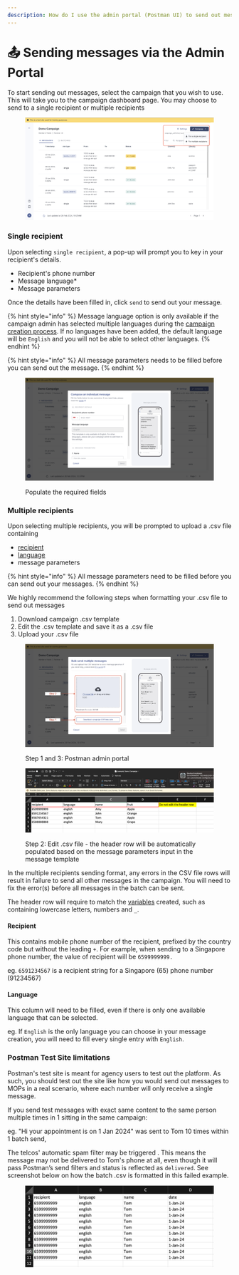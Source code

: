 ```yaml
---
description: How do I use the admin portal (Postman UI) to send out messages?
---
```


# 📤 Sending messages via the Admin Portal

To start sending out messages, select the campaign that you wish to use. This will take you to the campaign dashboard page. You may choose to send to a single recipient or multiple recipients

<figure><img src="../.gitbook/assets/campaign compose.png" alt=""><figcaption></figcaption></figure>

### Single recipient

Upon selecting `single recipient`, a pop-up will prompt you to key in your recipient's details.

* Recipient's phone number
* Message language\*
* Message parameters

Once the details have been filled in, click `send` to send out your message.&#x20;

{% hint style="info" %}
Message language option is only available if the campaign admin has selected multiple languages during the [campaign creation process](../postman-v2-general-user-guide/create-campaign/#language-tab). If no languages have been added, the default language will be `English` and you will not be able to select other languages.&#x20;
{% endhint %}

{% hint style="info" %}
All message parameters needs to be filled before you can send out the message.
{% endhint %}

<figure><img src="../.gitbook/assets/Screenshot 2024-02-26 at 12.53.35 PM.png" alt=""><figcaption><p>Populate the required fields</p></figcaption></figure>

### Multiple recipients

Upon selecting multiple recipients, you will be prompted to upload a .csv file containing

* [recipient](sending-messages-via-the-admin-portal.md#recipient)
* [language](sending-messages-via-the-admin-portal.md#language)
* message parameters

{% hint style="info" %}
All message parameters need to be filled before you can send out your messages.
{% endhint %}

We highly recommend the following steps when formatting your .csv file to send out messages

1. Download campaign .csv template
2. Edit the .csv template and save it as a .csv file
3. Upload your .csv file

<figure><img src="../.gitbook/assets/multiple recipients (1).png" alt=""><figcaption><p>Step 1 and 3: Postman admin portal</p></figcaption></figure>

<figure><img src="../.gitbook/assets/Screenshot 2024-02-26 at 1.38.03 PM.png" alt=""><figcaption><p>Step 2: Edit .csv file - the header row will be automatically populated based on the message parameters input in the message template</p></figcaption></figure>

In the multiple recipients sending format, any errors in the CSV file rows will result in failure to send all other messages in the campaign. You will need to fix the error(s) before all messages in the batch can be sent.

The header row will require to match the [variables](../postman-v2-general-user-guide/create-campaign/#message-parameters-variables) created, such as containing lowercase letters, numbers and `_`.

#### Recipient

This contains mobile phone number of the recipient, prefixed by the country code but without the leading `+`. For example, when sending to a Singapore phone number, the value of recipient will be `6599999999.`

eg. `6591234567` is a recipient string for a Singapore (65) phone number (91234567)

#### Language

This column will need to be filled, even if there is only one available language that can be selected.

eg. If `English` is the only language you can choose in your message creation, you will need to fill every single entry with `English`.

### Postman Test Site limitations

Postman's test site is meant for agency users to test out the platform. As such, you should test out the site like how you would send out messages to MOPs in a real scenario, where each number will only receive a single message.&#x20;

If you send test messages with exact same content to the same person multiple times in 1 sitting in the same campaign:

eg. "Hi your appointment is on 1 Jan 2024" was sent to Tom 10 times within 1 batch send,

The telcos' automatic spam filter may be triggered . This means the message may not be delivered  to Tom's phone at all, even though it will pass Postman’s send filters and status is reflected as `delivered`.  See screenshot below on how the batch .csv is formatted in this failed example.

<figure><img src="../.gitbook/assets/Screenshot 2024-02-26 at 1.55.33 PM.png" alt=""><figcaption></figcaption></figure>
